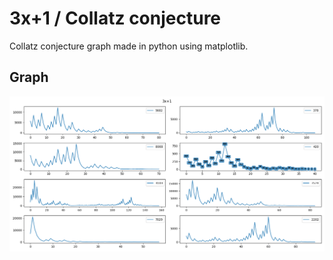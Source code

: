 # 3x+1 / Collatz conjecture
Collatz conjecture graph made in python using matplotlib.

## Graph
![graph](https://github.com/sertdfyguhi/collatz-conjecture/blob/master/figure.png)